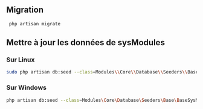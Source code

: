 
## Migration 

````bash
 php artisan migrate
````

## Mettre à jour les données de sysModules 


### Sur Linux

````bash
sudo php artisan db:seed --class=Modules\\Core\\Database\\Seeders\\Base\\BaseSysModuleSeeder
````

### Sur Windows 

````bash
php artisan db:seed --class=Modules\Core\Database\Seeders\Base\BaseSysModuleSeeder
````